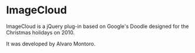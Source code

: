 ImageCloud
==========

ImageCloud is a jQuery plug-in based on Google's Doodle designed for the Christmas holidays on 2010.

It was developed by Alvaro Montoro.
